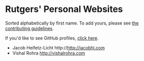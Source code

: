 Rutgers' Personal Websites
====================================

Sorted alphabetically by first name. To add yours, please see [the contributing guidelines](CONTRIBUTING.md).

If you'd like to see GitHub profiles, [click here](github.md).

- Jacob Heifetz-Licht http://http://jacobhl.com
- Vishal Rohra http://vishalrohra.com
